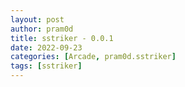 ```yaml
---
layout: post
author: pram0d
title: sstriker - 0.0.1
date: 2022-09-23
categories: [Arcade, pram0d.sstriker]
tags: [sstriker]
---
```


